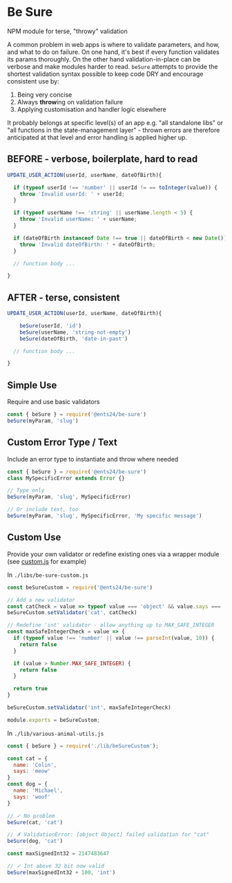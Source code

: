 # Be Sure
NPM module for terse, "throwy" validation

A common problem in web apps is where to validate parameters, and how, and what to do on failure. On one hand, it's best if every function validates its params thoroughly. On the other hand validation-in-place can be verbose and make modules harder to read. `beSure` attempts to provide the shortest validation syntax possible to keep code DRY and encourage consistent use by:

1. Being very concise
2. Always **throw**ing on validation failure
3. Applying customisation and handler logic elsewhere

It probably belongs at specific level(s) of an app e.g. "all standalone libs" or "all functions in the state-management layer" - thrown errors are therefore anticipated at that level and error handling is applied higher up.

 ## BEFORE - verbose, boilerplate, hard to read

```js
UPDATE_USER_ACTION(userId, userName, dateOfBirth){

  if (typeof userId !== 'number' || userId != == toInteger(value)) {
    throw 'Invalid userId: ' + userId;
  }

  if (typeof userName !== 'string' || userName.length < 5) {
    throw 'Invalid userName: ' + userName;
  }

  if (dateOfBirth instanceof Date !== true || dateOfBirth < new Date()) {
    throw 'Invalid dateOfBirth: ' + dateOfBirth;
  }

  // function body ...

}
```

 ## AFTER - terse, consistent

```js
UPDATE_USER_ACTION(userId, userName, dateOfBirth){

    beSure(userId, 'id')
    beSure(userName, 'string-not-empty')
    beSure(dateOfBirth, 'date-in-past')

  // function body ...

}
```

## Simple Use

Require and use basic validators

```js
const { beSure } = require('@ents24/be-sure')
beSure(myParam, 'slug')
```

## Custom Error Type / Text

Include an error type to instantiate and throw where needed

```js
const { beSure } = require('@ents24/be-sure')
class MySpecificError extends Error {}

// Type only
beSure(myParam, 'slug', MySpecificError)

// Or include text, too
beSure(myParam, 'slug', MySpecificError, 'My specific message')
```

## Custom Use

Provide your own validator or redefine existing ones via a wrapper module (see [custom.js](tests/custom.js) for example)

In `./libs/be-sure-custom.js`

```js
const beSureCustom = require('@ents24/be-sure')

// Add a new validator
const catCheck = value => typeof value === 'object' && value.says === 'meow'
beSureCustom.setValidator('cat', catCheck)

// Redefine 'int' validator - allow anything up to MAX_SAFE_INTEGER
const maxSafeIntegerCheck = value => {
  if (typeof value !== 'number' || value !== parseInt(value, 10)) {
    return false
  }

  if (value > Number.MAX_SAFE_INTEGER) {
    return false
  }

  return true
}

beSureCustom.setValidator('int', maxSafeIntegerCheck)

module.exports = beSureCustom;
```

In `./lib/various-animal-utils.js`

```js
const { beSure } = require('./lib/beSureCustom');

const cat = {
  name: 'Colin',
  says: 'meow'
}
const dog = {
  name: 'Michael',
  says: 'woof'
}

// ✓ No problem
beSure(cat, 'cat')

// ✗ ValidationError: [object Object] failed validation for "cat"
beSure(dog, 'cat')

const maxSignedInt32 = 2147483647

// ✓ Int above 32 bit now valid
beSure(maxSignedInt32 + 100, 'int')
```